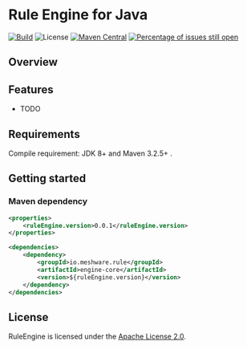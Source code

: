 # Rule Engine for Java

[![Build](https://github.com/meshware/rule-engine/actions/workflows/build.yml/badge.svg)](https://github.com/meshware/rule-engine/actions/workflows/build.yml)
![License](https://img.shields.io/github/license/meshware/rule-engine.svg)
[![Maven Central](https://img.shields.io/maven-central/v/io.meshware.cache/rule-engine.svg?label=maven%20central)](https://search.maven.org/search?q=g:io.meshware.cache)
[![Percentage of issues still open](http://isitmaintained.com/badge/open/meshware/rule-engine.svg)](http://isitmaintained.com/project/meshware/rule-engine "Percentage of issues still open")

## Overview

## Features
- TODO

## Requirements
Compile requirement: JDK 8+ and Maven 3.2.5+ .

## Getting started

### Maven dependency
```xml
<properties>
    <ruleEngine.version>0.0.1</ruleEngine.version>
</properties>

<dependencies>
    <dependency>
        <groupId>io.meshware.rule</groupId>
        <artifactId>engine-core</artifactId>
        <version>${ruleEngine.version}</version>
    </dependency>
</dependencies>
```

## License
RuleEngine is licensed under the [Apache License 2.0](./LICENSE).

